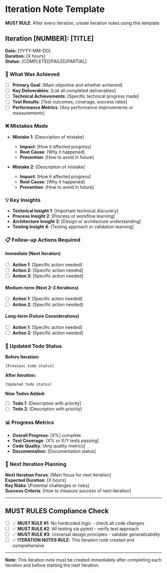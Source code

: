 # Iteration Note Template

**MUST RULE**: After every iteration, create iteration notes using this template

## Iteration [NUMBER]: [TITLE]

**Date:** [YYYY-MM-DD]  
**Duration:** [X hours]  
**Status:** [COMPLETED/FAILED/PARTIAL]  

### 🎯 What Was Achieved

- [ ] **Primary Goal**: [Main objective and whether achieved]
- [ ] **Key Deliverables**: [List all completed deliverables]
- [ ] **Technical Achievements**: [Specific technical progress made]
- [ ] **Test Results**: [Test outcomes, coverage, success rates]
- [ ] **Performance Metrics**: [Any performance improvements or measurements]

### ❌ Mistakes Made

- **Mistake 1**: [Description of mistake]
  - **Impact**: [How it affected progress]
  - **Root Cause**: [Why it happened]
  - **Prevention**: [How to avoid in future]

- **Mistake 2**: [Description of mistake]
  - **Impact**: [How it affected progress]
  - **Root Cause**: [Why it happened]
  - **Prevention**: [How to avoid in future]

### 💡 Key Insights

- **Technical Insight 1**: [Important technical discovery]
- **Process Insight 2**: [Process or workflow learning]
- **Architecture Insight 3**: [Design or architecture understanding]
- **Testing Insight 4**: [Testing approach or validation learning]

### 📋 Follow-up Actions Required

#### Immediate (Next Iteration)
- [ ] **Action 1**: [Specific action needed]
- [ ] **Action 2**: [Specific action needed]
- [ ] **Action 3**: [Specific action needed]

#### Medium-term (Next 2-3 Iterations)
- [ ] **Action 1**: [Specific action needed]
- [ ] **Action 2**: [Specific action needed]

#### Long-term (Future Considerations)
- [ ] **Action 1**: [Specific action needed]
- [ ] **Action 2**: [Specific action needed]

### 🔧 Updated Todo Status

**Before Iteration:**
```
[Previous todo status]
```

**After Iteration:**
```
[Updated todo status]
```

**New Todos Added:**
- [ ] **Todo 1**: [Description with priority]
- [ ] **Todo 2**: [Description with priority]

### 📊 Progress Metrics

- **Overall Progress**: [X%] complete
- **Test Coverage**: [X% or X/Y tests passing]
- **Code Quality**: [Any quality metrics]
- **Documentation**: [Documentation status]

### 🎯 Next Iteration Planning

**Next Iteration Focus**: [Main focus for next iteration]  
**Expected Duration**: [X hours]  
**Key Risks**: [Potential challenges or risks]  
**Success Criteria**: [How to measure success of next iteration]

---

## MUST RULES Compliance Check

- [ ] ✅ **MUST RULE #1**: No hardcoded logic - check all code changes
- [ ] ✅ **MUST RULE #2**: All testing via pytest - verify test approach
- [ ] ✅ **MUST RULE #3**: Universal design principles - validate generalizability
- [ ] ✅ **ITERATION NOTES RULE**: This iteration note created and comprehensive

---

**Note**: This iteration note must be created immediately after completing each iteration and before starting the next iteration.